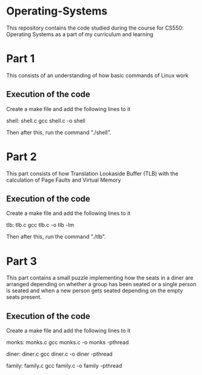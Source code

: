 # Operating-Systems
This repository contains the code studied during the course for CS550: Operating Systems as a part of my curriculum and learning

# Part 1
This consists of an understanding of how basic commands of Linux work

## Execution of the code
Create a make file and add the following lines to it

shell: shell.c
	gcc shell.c -o shell

 Then after this, run the command "./shell".

# Part 2

This part consists of how Translation Lookaside Buffer (TLB) with the calculation of Page Faults and Virtual Memory

## Execution of the code
Create a make file and add the following lines to it

tlb: tlb.c
	gcc tlb.c -o tlb -lm 

Then after this, run the command "./tlb".

# Part 3

This part contains a small puzzle implementing how the seats in a diner are arranged depending on whether a group has been seated or a single person is seated and when a new person gets seated depending on the empty seats present.

## Execution of the code
Create a make file and add the following lines to it

monks: monks.c
	gcc monks.c -o monks -pthread

diner: diner.c
	gcc diner.c -o diner -pthread

family: family.c
	gcc family.c -o family -pthread
